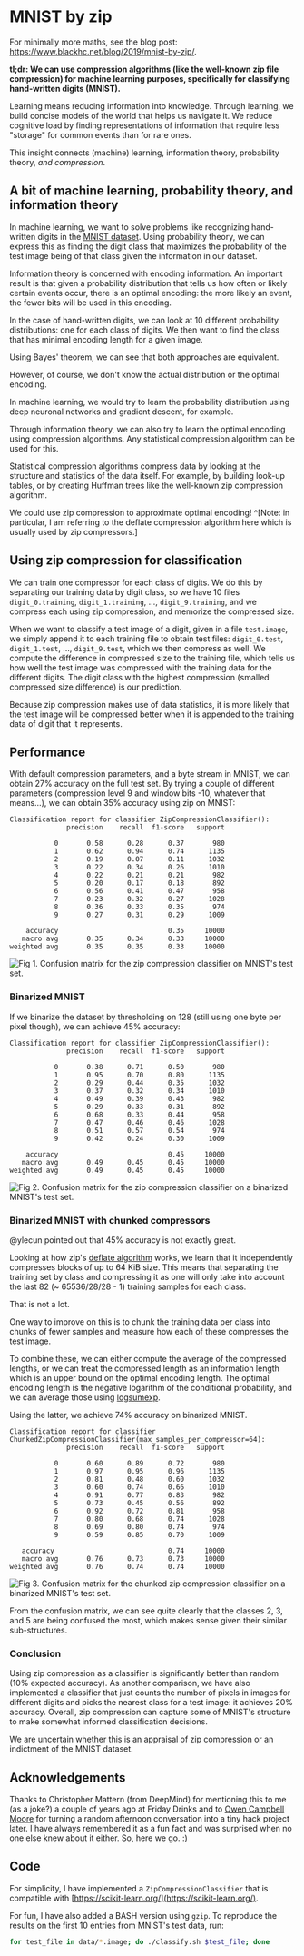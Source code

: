 # MNIST by zip

For minimally more maths, see the blog post: <https://www.blackhc.net/blog/2019/mnist-by-zip/>.

**tl;dr: We can use compression algorithms (like the well-known zip file compression) for machine learning purposes, specifically for classifying hand-written digits (MNIST).**

Learning means reducing information into knowledge. Through learning, we build concise models of the world that helps us navigate it. We reduce cognitive load by finding representations of information that require less "storage" for common events than for rare ones.

This insight connects (machine) learning, information theory, probability theory, *and compression*.

## A bit of machine learning, probability theory, and information theory

In machine learning, we want to solve problems like recognizing hand-written digits in the [MNIST dataset](http://yann.lecun.com/exdb/mnist/). Using probability theory, we can express this as finding the digit class that maximizes the probability of the test image being of that class given the information in our dataset.
 
Information theory is concerned with encoding information. An important result is that given a probability distribution that tells us how often or likely certain events occur, there is an optimal encoding: the more likely an event, the fewer bits will be used in this encoding.

In the case of hand-written digits, we can look at 10 different probability distributions: one for each class of digits. We then want to find the class that has minimal encoding length for a given image.

Using Bayes' theorem, we can see that both approaches are equivalent.

However, of course, we don't know the actual distribution or the optimal encoding. 

In machine learning, we would try to learn the probability distribution using deep neuronal networks and gradient descent, for example. 

Through information theory, we can also try to learn the optimal encoding using compression algorithms. Any statistical compression algorithm can be used for this. 

Statistical compression algorithms compress data by looking at the structure and statistics of the data itself. For example, by building look-up tables, or by creating Huffman trees like the well-known zip compression algorithm.

We could use zip compression to approximate optimal encoding! ^[Note: in particular, I am referring to the deflate compression algorithm here which is usually used by zip compressors.]

## Using zip compression for classification

We can train one compressor for each class of digits. We do this by separating our training data by digit class, so we have 10 files `digit_0.training`, `digit_1.training`, …, `digit_9.training`, and we compress each using zip compression, and memorize the compressed size.

When we want to classify a test image of a digit, given in a file `test.image`, we simply append it to each training file to obtain test files: `digit_0.test`, `digit_1.test`, …, `digit_9.test`, which we then compress as well. We compute the difference in compressed size to the training file, which tells us how well the test image was compressed with the training data for the different digits. The digit class with the highest compression (smalled compressed size difference) is our prediction. 

Because zip compression makes use of data statistics, it is more likely that the test image will be compressed better when it is appended to the training data of digit that it represents. 

## Performance

With default compression parameters, and a byte stream in MNIST, we can obtain 27% accuracy on the full test set. By trying a couple of different parameters (compression level 9 and window bits -10, whatever that means…), we can obtain 35% accuracy using zip on MNIST:

```
Classification report for classifier ZipCompressionClassifier():
              precision    recall  f1-score   support

           0       0.58      0.28      0.37       980
           1       0.62      0.94      0.74      1135
           2       0.19      0.07      0.11      1032
           3       0.22      0.34      0.26      1010
           4       0.22      0.21      0.21       982
           5       0.20      0.17      0.18       892
           6       0.56      0.41      0.47       958
           7       0.23      0.32      0.27      1028
           8       0.36      0.33      0.35       974
           9       0.27      0.31      0.29      1009

    accuracy                           0.35     10000
   macro avg       0.35      0.34      0.33     10000
weighted avg       0.35      0.35      0.33     10000
```
![Fig 1. Confusion matrix for the zip compression classifier on MNIST's test set.](assets/confusion_matrix.png)

### Binarized MNIST

If we binarize the dataset by thresholding on 128 (still using one byte per pixel though), we can achieve 45% accuracy:

```
Classification report for classifier ZipCompressionClassifier():
              precision    recall  f1-score   support

           0       0.38      0.71      0.50       980
           1       0.95      0.70      0.80      1135
           2       0.29      0.44      0.35      1032
           3       0.37      0.32      0.34      1010
           4       0.49      0.39      0.43       982
           5       0.29      0.33      0.31       892
           6       0.68      0.33      0.44       958
           7       0.47      0.46      0.46      1028
           8       0.51      0.57      0.54       974
           9       0.42      0.24      0.30      1009

    accuracy                           0.45     10000
   macro avg       0.49      0.45      0.45     10000
weighted avg       0.49      0.45      0.45     10000
```
![Fig 2. Confusion matrix for the zip compression classifier on a binarized MNIST's test set.](assets/confusion_matrix_45.png)

### Binarized MNIST with chunked compressors 

@ylecun pointed out that 45% accuracy is not exactly great.

Looking at how zip's [deflate algorithm](https://www.w3.org/Graphics/PNG/RFC-1951) works, we learn that it independently compresses blocks of up to 64 KiB size.
This means that separating the training set by class and compressing it as one will only take into account the last 82 (~ 65536/28/28 - 1) training samples for each class.

That is not a lot.

One way to improve on this is to chunk the training data per class into chunks of fewer samples and measure how each of these compresses the test image.

To combine these, we can either compute the average of the compressed lengths, or we can treat the compressed length as an information length which is an upper bound on the optimal encoding length.
The optimal encoding length is the negative logarithm of the conditional probability, and we can average those using [logsumexp](https://docs.scipy.org/doc/scipy-0.19.0/reference/generated/scipy.misc.logsumexp.html).

Using the latter, we achieve 74% accuracy on binarized MNIST.

```
Classification report for classifier ChunkedZipCompressionClassifier(max_samples_per_compressor=64):
              precision    recall  f1-score   support

           0       0.60      0.89      0.72       980
           1       0.97      0.95      0.96      1135
           2       0.81      0.48      0.60      1032
           3       0.60      0.74      0.66      1010
           4       0.91      0.77      0.83       982
           5       0.73      0.45      0.56       892
           6       0.92      0.72      0.81       958
           7       0.80      0.68      0.74      1028
           8       0.69      0.80      0.74       974
           9       0.59      0.85      0.70      1009

   accuracy                            0.74     10000
   macro avg       0.76      0.73      0.73     10000
weighted avg       0.76      0.74      0.74     10000
```
![Fig 3. Confusion matrix for the chunked zip compression classifier on a binarized MNIST's test set.](assets/confusion_matrix_74.png) 

From the confusion matrix, we can see quite clearly that the classes 2, 3, and 5 are being confused the most, which makes sense
given their similar sub-structures. 

### Conclusion

Using zip compression as a classifier is significantly better than random (10% expected accuracy). As another comparison, we have also implemented a classifier that just counts the number of pixels in images for different digits and picks the nearest class for a test image: it achieves 20% accuracy. Overall, zip compression can capture some of MNIST's structure to make somewhat informed classification decisions.

We are uncertain whether this is an appraisal of zip compression or an indictment of the MNIST dataset.  

## Acknowledgements

Thanks to Christopher Mattern (from DeepMind) for mentioning this to me (as a joke?) a couple of years ago at Friday Drinks and to [Owen Campbell Moore](https://twitter.com/owencm) for turning a random afternoon conversation into a tiny hack project later. I have always remembered it as a fun fact and was surprised when no one else knew about it either. So, here we go. :)

## Code

For simplicity, I have implemented a `ZipCompressionClassifier` that is compatible with [https://scikit-learn.org/](https://scikit-learn.org/).

For fun, I have also added a BASH version using `gzip`. To reproduce the results on the first 10 entries from MNIST's test data, run:
```bash
for test_file in data/*.image; do ./classify.sh $test_file; done
```


